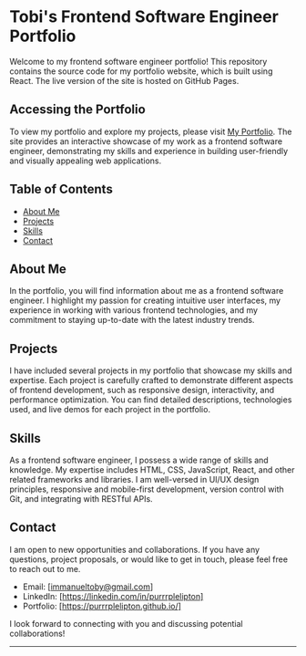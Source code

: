 # Tobi's Frontend Software Engineer Portfolio

Welcome to my frontend software engineer portfolio! This repository contains the source code for my portfolio website, which is built using React. The live version of the site is hosted on GitHub Pages.

## Accessing the Portfolio

To view my portfolio and explore my projects, please visit [My Portfolio](https://purrrplelipton.github.io/). The site provides an interactive showcase of my work as a frontend software engineer, demonstrating my skills and experience in building user-friendly and visually appealing web applications.

## Table of Contents

- [About Me](#about-me)
- [Projects](#projects)
- [Skills](#skills)
- [Contact](#contact)

## About Me

In the portfolio, you will find information about me as a frontend software engineer. I highlight my passion for creating intuitive user interfaces, my experience in working with various frontend technologies, and my commitment to staying up-to-date with the latest industry trends.

## Projects

I have included several projects in my portfolio that showcase my skills and expertise. Each project is carefully crafted to demonstrate different aspects of frontend development, such as responsive design, interactivity, and performance optimization. You can find detailed descriptions, technologies used, and live demos for each project in the portfolio.

## Skills

As a frontend software engineer, I possess a wide range of skills and knowledge. My expertise includes HTML, CSS, JavaScript, React, and other related frameworks and libraries. I am well-versed in UI/UX design principles, responsive and mobile-first development, version control with Git, and integrating with RESTful APIs.

## Contact

I am open to new opportunities and collaborations. If you have any questions, project proposals, or would like to get in touch, please feel free to reach out to me.

- Email: [immanueltoby@gmail.com]
- LinkedIn: [https://linkedin.com/in/purrrplelipton]
- Portfolio: [https://purrrplelipton.github.io/]

I look forward to connecting with you and discussing potential collaborations!

---
